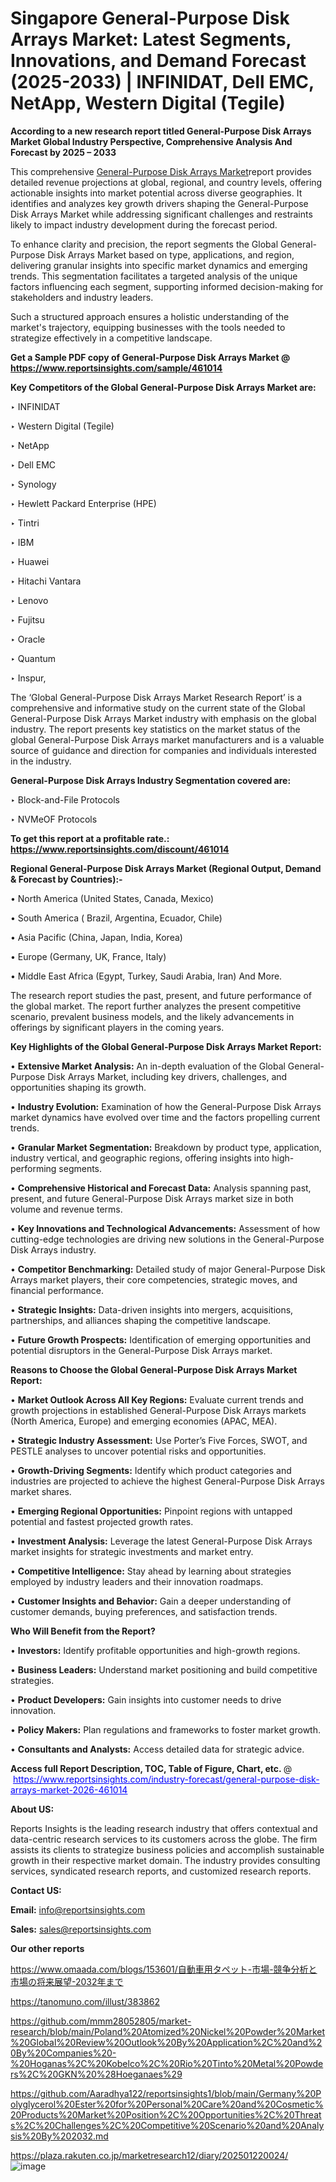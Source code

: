 # Singapore General-Purpose Disk Arrays Market: Latest Segments, Innovations, and Demand Forecast (2025-2033) | INFINIDAT, Dell EMC, NetApp, Western Digital (Tegile)

<strong>According to a new research report titled General-Purpose Disk Arrays Market Global Industry Perspective, Comprehensive Analysis And Forecast by 2025 – 2033</strong>

This comprehensive <a href=https://www.reportsinsights.com/sample/461014>General-Purpose Disk Arrays Market</a>report provides detailed revenue projections at global, regional, and country levels, offering actionable insights into market potential across diverse geographies. It identifies and analyzes key growth drivers shaping the General-Purpose Disk Arrays Market while addressing significant challenges and restraints likely to impact industry development during the forecast period.

To enhance clarity and precision, the report segments the Global General-Purpose Disk Arrays Market based on type, applications, and region, delivering granular insights into specific market dynamics and emerging trends. This segmentation facilitates a targeted analysis of the unique factors influencing each segment, supporting informed decision-making for stakeholders and industry leaders.

Such a structured approach ensures a holistic understanding of the market's trajectory, equipping businesses with the tools needed to strategize effectively in a competitive landscape.

<strong>Get a Sample PDF copy of General-Purpose Disk Arrays Market </strong><strong>@<a href=https://www.reportsinsights.com/sample/461014 style=color:#0000ff;> https://www.reportsinsights.com/sample/461014</a></strong></font>

<strong>Key Competitors of the Global General-Purpose Disk Arrays Market are:</strong>

‣ INFINIDAT

‣ Western Digital (Tegile)

‣ NetApp

‣ Dell EMC

‣ Synology

‣ Hewlett Packard Enterprise (HPE)

‣ Tintri

‣ IBM

‣ Huawei

‣ Hitachi Vantara

‣ Lenovo

‣ Fujitsu

‣ Oracle

‣ Quantum

‣ Inspur,

The ‘Global General-Purpose Disk Arrays Market Research Report’ is a comprehensive and informative study on the current state of the Global General-Purpose Disk Arrays Market industry with emphasis on the global industry. The report presents key statistics on the market status of the global General-Purpose Disk Arrays market manufacturers and is a valuable source of guidance and direction for companies and individuals interested in the industry.

<strong>General-Purpose Disk Arrays Industry Segmentation covered are:</strong>

‣ Block-and-File Protocols

‣ NVMeOF Protocols

<strong>To get this report at a profitable rate.: <a href=https://www.reportsinsights.com/discount/461014 style=color:#0000ff;>https://www.reportsinsights.com/discount/461014</a></strong></font>

<strong>Regional General-Purpose Disk Arrays Market (Regional Output, Demand &amp; Forecast by Countries):-</strong>

• North America (United States, Canada, Mexico)

• South America ( Brazil, Argentina, Ecuador, Chile)

• Asia Pacific (China, Japan, India, Korea)

• Europe (Germany, UK, France, Italy)

• Middle East Africa (Egypt, Turkey, Saudi Arabia, Iran) And More.

The research report studies the past, present, and future performance of the global market. The report further analyzes the present competitive scenario, prevalent business models, and the likely advancements in offerings by significant players in the coming years.

<strong>Key Highlights of the Global General-Purpose Disk Arrays Market Report:</strong>

• <strong>Extensive Market Analysis:</strong> An in-depth evaluation of the Global General-Purpose Disk Arrays Market, including key drivers, challenges, and opportunities shaping its growth.

• <strong>Industry Evolution:</strong> Examination of how the General-Purpose Disk Arrays market dynamics have evolved over time and the factors propelling current trends.

• <strong>Granular Market Segmentation:</strong> Breakdown by product type, application, industry vertical, and geographic regions, offering insights into high-performing segments.

• <strong>Comprehensive Historical and Forecast Data:</strong> Analysis spanning past, present, and future General-Purpose Disk Arrays market size in both volume and revenue terms.

• <strong>Key Innovations and Technological Advancements:</strong> Assessment of how cutting-edge technologies are driving new solutions in the General-Purpose Disk Arrays industry.

• <strong>Competitor Benchmarking:</strong> Detailed study of major General-Purpose Disk Arrays market players, their core competencies, strategic moves, and financial performance.

• <strong>Strategic Insights:</strong> Data-driven insights into mergers, acquisitions, partnerships, and alliances shaping the competitive landscape.

• <strong>Future Growth Prospects:</strong> Identification of emerging opportunities and potential disruptors in the General-Purpose Disk Arrays market.

<strong>Reasons to Choose the Global General-Purpose Disk Arrays Market Report:</strong>

• <strong>Market Outlook Across All Key Regions:</strong> Evaluate current trends and growth projections in established General-Purpose Disk Arrays markets (North America, Europe) and emerging economies (APAC, MEA).

• <strong>Strategic Industry Assessment:</strong> Use Porter’s Five Forces, SWOT, and PESTLE analyses to uncover potential risks and opportunities.

• <strong>Growth-Driving Segments:</strong> Identify which product categories and industries are projected to achieve the highest General-Purpose Disk Arrays market shares.

• <strong>Emerging Regional Opportunities:</strong> Pinpoint regions with untapped potential and fastest projected growth rates.

• <strong>Investment Analysis:</strong> Leverage the latest General-Purpose Disk Arrays market insights for strategic investments and market entry.

• <strong>Competitive Intelligence:</strong> Stay ahead by learning about strategies employed by industry leaders and their innovation roadmaps.

• <strong>Customer Insights and Behavior:</strong> Gain a deeper understanding of customer demands, buying preferences, and satisfaction trends.

<strong>Who Will Benefit from the Report?</strong>

• <strong>Investors:</strong> Identify profitable opportunities and high-growth regions.

• <strong>Business Leaders:</strong> Understand market positioning and build competitive strategies.

• <strong>Product Developers:</strong> Gain insights into customer needs to drive innovation.

• <strong>Policy Makers:</strong> Plan regulations and frameworks to foster market growth.

• <strong>Consultants and Analysts:</strong> Access detailed data for strategic advice.
</ul>
<strong>Access full Report Description, TOC, Table of Figure, Chart, etc. </strong>@  <a href=https://www.reportsinsights.com/industry-forecast/general-purpose-disk-arrays-market-2026-461014 style=color:#0000ff;>https://www.reportsinsights.com/industry-forecast/general-purpose-disk-arrays-market-2026-461014</a></font>

<strong><strong>About US</strong>:</strong>

Reports Insights is the leading research industry that offers contextual and data-centric research services to its customers across the globe. The firm assists its clients to strategize business policies and accomplish sustainable growth in their respective market domain. The industry provides consulting services, syndicated research reports, and customized research reports.

<strong>Contact US:</strong>

<p class=""""><b>Email:</b> <a href=mailto:info@reportsinsights.com>info@reportsinsights.com</a></p>
<p class=""""><b>Sales:</b> <a href=mailto:sales@reportsinsights.com>sales@reportsinsights.com</a></p>

<strong>Our other reports</strong>

<a href=https://www.omaada.com/blogs/153601/自動車用タペット-市場-競争分析と市場の将来展望-2032年まで>https://www.omaada.com/blogs/153601/自動車用タペット-市場-競争分析と市場の将来展望-2032年まで</a>

<a href=https://tanomuno.com/illust/383862>https://tanomuno.com/illust/383862</a>

<a href=https://github.com/mmm28052805/market-research/blob/main/Poland%20Atomized%20Nickel%20Powder%20Market%20Global%20Review%20Outlook%20By%20Application%2C%20and%20By%20Companies%20-%20Hoganas%2C%20Kobelco%2C%20Rio%20Tinto%20Metal%20Powders%2C%20GKN%20%28Hoeganaes%29>https://github.com/mmm28052805/market-research/blob/main/Poland%20Atomized%20Nickel%20Powder%20Market%20Global%20Review%20Outlook%20By%20Application%2C%20and%20By%20Companies%20-%20Hoganas%2C%20Kobelco%2C%20Rio%20Tinto%20Metal%20Powders%2C%20GKN%20%28Hoeganaes%29</a>

<a href=https://github.com/Aaradhya122/reportsinsights1/blob/main/Germany%20Polyglycerol%20Ester%20for%20Personal%20Care%20and%20Cosmetic%20Products%20Market%20Position%2C%20Opportunities%2C%20Threats%2C%20Challenges%2C%20Competitive%20Scenario%20and%20Analysis%20By%202032.md>https://github.com/Aaradhya122/reportsinsights1/blob/main/Germany%20Polyglycerol%20Ester%20for%20Personal%20Care%20and%20Cosmetic%20Products%20Market%20Position%2C%20Opportunities%2C%20Threats%2C%20Challenges%2C%20Competitive%20Scenario%20and%20Analysis%20By%202032.md</a>

<a href=https://plaza.rakuten.co.jp/marketresearch12/diary/202501220024/>https://plaza.rakuten.co.jp/marketresearch12/diary/202501220024/</a>
![image](https://github.com/user-attachments/assets/9e3309e7-1a30-4c36-a615-fafcdaaf823a)
